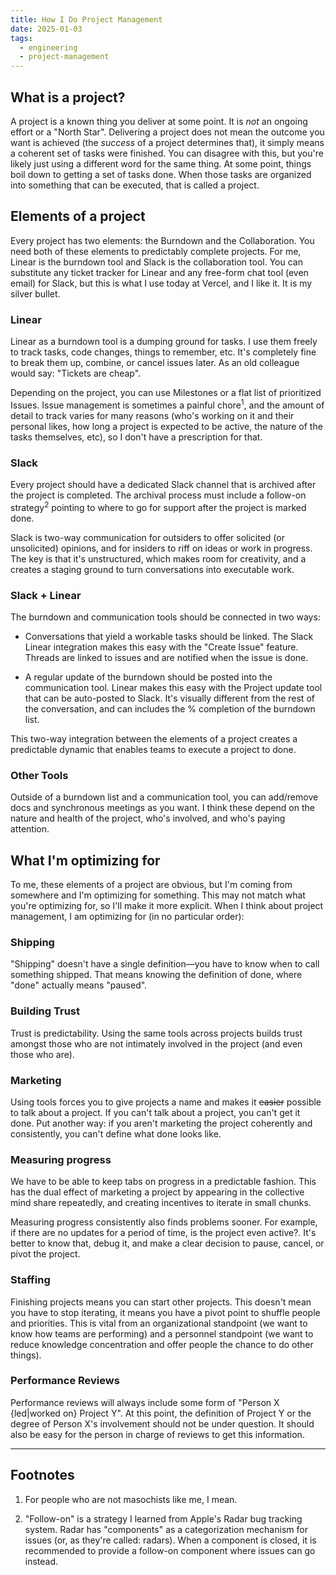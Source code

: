 ```yaml
---
title: How I Do Project Management
date: 2025-01-03
tags:
  - engineering
  - project-management
---
```


## What is a project?

A project is a known thing you deliver at some point. It is _not_ an ongoing
effort or a "North Star". Delivering a project does not mean the outcome you
want is achieved (the _success_ of a project determines that), it simply means a
coherent set of tasks were finished. You can disagree with this, but you're
likely just using a different word for the same thing. At some point, things
boil down to getting a set of tasks done. When those tasks are organized into
something that can be executed, that is called a project.

## Elements of a project

Every project has two elements: the Burndown and the Collaboration. You need
both of these elements to predictably complete projects. For me, Linear is the
burndown tool and Slack is the collaboration tool. You can substitute any ticket
tracker for Linear and any free-form chat tool (even email) for Slack, but this
is what I use today at Vercel, and I like it. It is my silver bullet.

### Linear

Linear as a burndown tool is a dumping ground for tasks. I use them freely to
track tasks, code changes, things to remember, etc. It's completely fine to
break them up, combine, or cancel issues later. As an old colleague would say:
"Tickets are cheap".

Depending on the project, you can use Milestones or a flat list of prioritized
Issues. Issue management is sometimes a painful chore<sup>1</sup>, and the
amount of detail to track varies for many reasons (who's working on it and their
personal likes, how long a project is expected to be active, the nature of the
tasks themselves, etc), so I don't have a prescription for that.

### Slack

Every project should have a dedicated Slack channel that is archived after the
project is completed. The archival process must include a follow-on
strategy<sup>2</sup> pointing to where to go for support after the project is
marked done.

Slack is two-way communication for outsiders to offer solicited (or unsolicited)
opinions, and for insiders to riff on ideas or work in progress. The key is that
it's unstructured, which makes room for creativity, and a creates a staging
ground to turn conversations into executable work.

### Slack + Linear

The burndown and communication tools should be connected in two ways:

- Conversations that yield a workable tasks should be linked. The Slack Linear
  integration makes this easy with the "Create Issue" feature. Threads are linked
  to issues and are notified when the issue is done.

- A regular update of the burndown should be posted into the communication tool.
  Linear makes this easy with the Project update tool that can be auto-posted to
  Slack. It's visually different from the rest of the conversation, and can
  includes the % completion of the burndown list.

This two-way integration between the elements of a project creates a predictable dynamic
that enables teams to execute a project to done.

### Other Tools

Outside of a burndown list and a communication tool, you can add/remove docs and
synchronous meetings as you want. I think these depend on the nature and health
of the project, who's involved, and who's paying attention.

## What I'm optimizing for

To me, these elements of a project are obvious, but I'm coming from somewhere
and I'm optimizing for something. This may not match what you're optimizing for,
so I'll make it more explicit. When I think about project management, I am
optimizing for (in no particular order):

### Shipping

"Shipping" doesn't have a single definition&mdash;you have to know when to call
something shipped. That means knowing the definition of done, where "done"
actually means "paused".

### Building Trust

Trust is predictability. Using the same tools across projects builds trust
amongst those who are not intimately involved in the project (and even those who
are).

### Marketing

Using tools forces you to give projects a name and makes it ~~easier~~ possible
to talk about a project. If you can't talk about a project, you can't get it
done. Put another way: if you aren't marketing the project coherently and consistently,
you can't define what done looks like.

### Measuring progress

We have to be able to keep tabs on progress in a predictable fashion. This has
the dual effect of marketing a project by appearing in the collective mind share
repeatedly, and creating incentives to iterate in small chunks.

Measuring progress consistently also finds problems sooner. For example, if
there are no updates for a period of time, is the project even active?. It's
better to know that, debug it, and make a clear decision to pause, cancel, or
pivot the project.

### Staffing

Finishing projects means you can start other projects. This doesn't mean you
have to stop iterating, it means you have a pivot point to shuffle people and
priorities. This is vital from an organizational standpoint (we want to know how
teams are performing) and a personnel standpoint (we want to reduce knowledge
concentration and offer people the chance to do other things).

### Performance Reviews

Performance reviews will always include some form of "Person X {led|worked on}
Project Y". At this point, the definition of Project Y or the degree of Person
X's involvement should not be under question. It should also be easy for the
person in charge of reviews to get this information.

---

## Footnotes

1. For people who are not masochists like me, I mean.

2. "Follow-on" is a strategy I learned from Apple's Radar bug tracking system.
   Radar has "components" as a categorization mechanism for issues (or, as
   they're called: radars). When a component is closed, it is recommended to
   provide a follow-on component where issues can go instead.

